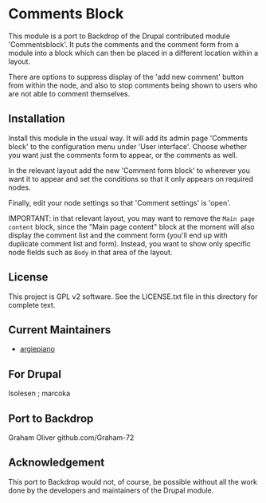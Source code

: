 Comments Block
====

This module is a port to Backdrop of the Drupal contributed module 'Commentsblock'. 
It puts the comments and the comment form from a module into a block which can then be placed 
in a different location within a layout.

There are options to suppress display of the 'add new comment' button from within the node, and
also to stop comments being shown to users who are not able to comment themselves.

Installation
----
Install this module in the usual way.
It will add its admin page 'Comments block' to the configuration menu under 'User interface'.
Choose whether you want just the comments form to appear, or the comments as well.

In the relevant layout add the new 'Comment form block' to wherever you want it to appear
and set the conditions so that it only appears on required nodes.

Finally, edit your node settings so that 'Comment settings' is 'open'.

IMPORTANT: in that relevant layout, you may want to remove the `Main page content` block,
since the "Main page content" block at the moment will also display the comment list and the comment form (you'll end up with duplicate comment list and form). 
Instead, you want to show only specific node fields such as `Body` in that area of the layout.

License
----
This project is GPL v2 software. See the LICENSE.txt file in this directory for complete text.
    
    
Current Maintainers
----
- [argiepiano](https://github.com/argiepiano)

For Drupal
----
Isolesen ;  marcoka


Port to Backdrop
----
Graham Oliver github.com/Graham-72

Acknowledgement
----
This port to Backdrop would not, of course, be possible without all the work done by the developers 
and maintainers of the Drupal module.
